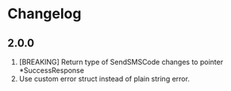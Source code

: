 # Changelog

## 2.0.0

1. [BREAKING] Return type of SendSMSCode changes to pointer *SuccessResponse
2. Use custom error struct instead of plain string error.
